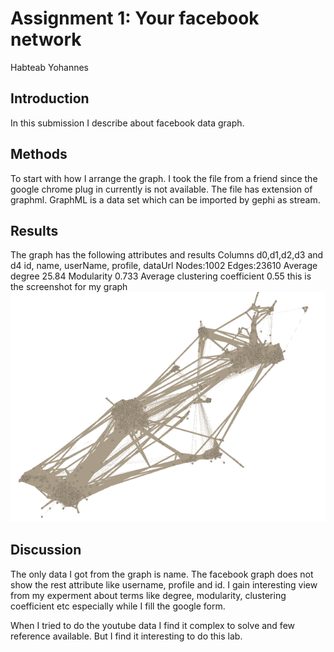 # Assignment 1: Your facebook network
Habteab Yohannes

## Introduction
In this submission I describe about facebook data graph.  

## Methods

To start with how I arrange the graph. I took the file from a friend since the google chrome plug in currently is not available. The file has extension of graphml. GraphML is a data set which can be imported by gephi as stream.

## Results
The graph has the following attributes and results
Columns d0,d1,d2,d3 and d4
id, name, userName, profile, dataUrl
Nodes:1002
Edges:23610
Average degree 25.84
Modularity 0.733
Average clustering coefficient 0.55
this is the screenshot for my graph
![a](Capture.png)
## Discussion
The only data I got from the graph is name. The facebook graph does not show the rest attribute like username, profile and id. 
I gain interesting view from my experment about terms like degree, modularity, clustering coefficient etc especially while I fill the google form.

When I tried to do the youtube data I find it complex to solve and few reference available. But I find it interesting to do this lab.